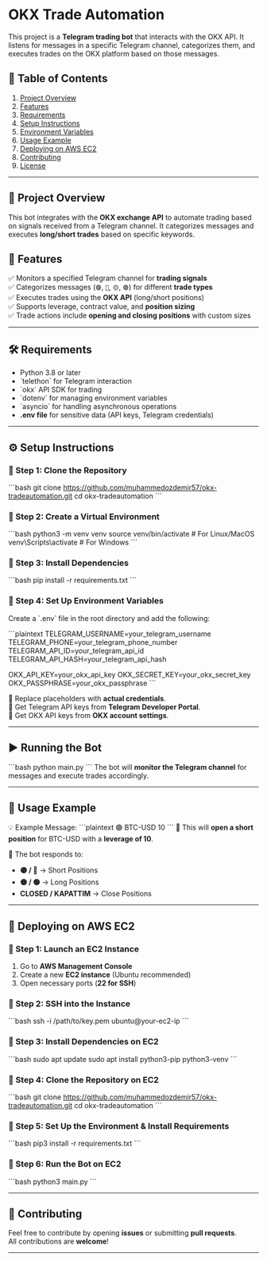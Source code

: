 # OKX Trade Automation

This project is a **Telegram trading bot** that interacts with the OKX API. It listens for messages in a specific Telegram channel, categorizes them, and executes trades on the OKX platform based on those messages.

## 📌 Table of Contents
1. [Project Overview](#project-overview)
2. [Features](#features)
3. [Requirements](#requirements)
4. [Setup Instructions](#setup-instructions)
5. [Environment Variables](#environment-variables)
6. [Usage Example](#usage-example)
7. [Deploying on AWS EC2](#deploying-on-aws-ec2)
8. [Contributing](#contributing)
9. [License](#license)

---

## 📌 Project Overview
This bot integrates with the **OKX exchange API** to automate trading based on signals received from a Telegram channel. It categorizes messages and executes **long/short trades** based on specific keywords.

## 🎯 Features
✅ Monitors a specified Telegram channel for **trading signals**  
✅ Categorizes messages (`🟣`, `🔴`, `🟡`, `🟢`) for different **trade types**  
✅ Executes trades using the **OKX API** (long/short positions)  
✅ Supports leverage, contract value, and **position sizing**  
✅ Trade actions include **opening and closing positions** with custom sizes  

---

## 🛠 Requirements
- Python 3.8 or later  
- \`telethon\` for Telegram interaction  
- \`okx\` API SDK for trading  
- \`dotenv\` for managing environment variables  
- \`asyncio\` for handling asynchronous operations  
- **.env file** for sensitive data (API keys, Telegram credentials)  

---

## ⚙️ Setup Instructions

### 📌 Step 1: Clone the Repository
\`\`\`bash
git clone https://github.com/muhammedozdemir57/okx-tradeautomation.git
cd okx-tradeautomation
\`\`\`

### 📌 Step 2: Create a Virtual Environment
\`\`\`bash
python3 -m venv venv
source venv/bin/activate   # For Linux/MacOS
venv\Scripts\activate      # For Windows
\`\`\`

### 📌 Step 3: Install Dependencies
\`\`\`bash
pip install -r requirements.txt
\`\`\`

### 📌 Step 4: Set Up Environment Variables
Create a \`.env\` file in the root directory and add the following:

\`\`\`plaintext
TELEGRAM_USERNAME=your_telegram_username
TELEGRAM_PHONE=your_telegram_phone_number
TELEGRAM_API_ID=your_telegram_api_id
TELEGRAM_API_HASH=your_telegram_api_hash

OKX_API_KEY=your_okx_api_key
OKX_SECRET_KEY=your_okx_secret_key
OKX_PASSPHRASE=your_okx_passphrase
\`\`\`

🔹 Replace placeholders with **actual credentials**.  
🔹 Get Telegram API keys from **Telegram Developer Portal**.  
🔹 Get OKX API keys from **OKX account settings**.  

---

## ▶️ Running the Bot
\`\`\`bash
python main.py
\`\`\`
The bot will **monitor the Telegram channel** for messages and execute trades accordingly.

---

## 📌 Usage Example

💡 Example Message:
\`\`\`plaintext
🟣 BTC-USD 10
\`\`\`
🔹 This will **open a short position** for BTC-USD with a **leverage of 10**.  

🔹 The bot responds to:
- **🟣 / 🔴** → Short Positions  
- **🟡 / 🟢** → Long Positions  
- **CLOSED / KAPATTIM** → Close Positions  

---

## 🚀 Deploying on AWS EC2

### 📌 Step 1: Launch an EC2 Instance
1. Go to **AWS Management Console**  
2. Create a new **EC2 instance** (Ubuntu recommended)  
3. Open necessary ports (**22 for SSH**)  

### 📌 Step 2: SSH into the Instance
\`\`\`bash
ssh -i /path/to/key.pem ubuntu@your-ec2-ip
\`\`\`

### 📌 Step 3: Install Dependencies on EC2
\`\`\`bash
sudo apt update
sudo apt install python3-pip python3-venv
\`\`\`

### 📌 Step 4: Clone the Repository on EC2
\`\`\`bash
git clone https://github.com/muhammedozdemir57/okx-tradeautomation.git
cd okx-tradeautomation
\`\`\`

### 📌 Step 5: Set Up the Environment & Install Requirements
\`\`\`bash
pip3 install -r requirements.txt
\`\`\`

### 📌 Step 6: Run the Bot on EC2
\`\`\`bash
python3 main.py
\`\`\`

---

## 🤝 Contributing
Feel free to contribute by opening **issues** or submitting **pull requests**.  
All contributions are **welcome**!

---
